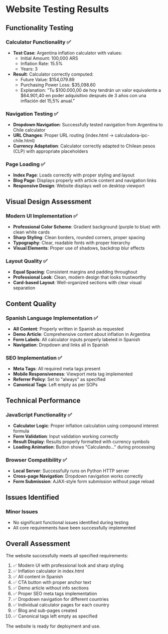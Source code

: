 # Website Testing Results

## Functionality Testing

### Calculator Functionality ✅
- **Test Case**: Argentina inflation calculator with values:
  - Initial Amount: 100,000 ARS
  - Inflation Rate: 15.5%
  - Years: 3
- **Result**: Calculator correctly computed:
  - Future Value: $154,079.89
  - Purchasing Power Loss: $35,098.60
  - Explanation: "Tu $100.000,00 de hoy tendrán un valor equivalente a $64.901,40 en poder adquisitivo después de 3 años con una inflación del 15,5% anual."

### Navigation Testing ✅
- **Dropdown Navigation**: Successfully tested navigation from Argentina to Chile calculator
- **URL Changes**: Proper URL routing (index.html → calculadora-ipc-chile.html)
- **Currency Adaptation**: Calculator correctly adapted to Chilean pesos (CLP) with appropriate placeholders

### Page Loading ✅
- **Index Page**: Loads correctly with proper styling and layout
- **Blog Page**: Displays properly with article content and navigation links
- **Responsive Design**: Website displays well on desktop viewport

## Visual Design Assessment

### Modern UI Implementation ✅
- **Professional Color Scheme**: Gradient background (purple to blue) with clean white cards
- **Sharp Styling**: Clean borders, rounded corners, proper spacing
- **Typography**: Clear, readable fonts with proper hierarchy
- **Visual Elements**: Proper use of shadows, backdrop blur effects

### Layout Quality ✅
- **Equal Spacing**: Consistent margins and padding throughout
- **Professional Look**: Clean, modern design that looks trustworthy
- **Card-based Layout**: Well-organized sections with clear visual separation

## Content Quality

### Spanish Language Implementation ✅
- **All Content**: Properly written in Spanish as requested
- **Demo Article**: Comprehensive content about inflation in Argentina
- **Form Labels**: All calculator inputs properly labeled in Spanish
- **Navigation**: Dropdown and links all in Spanish

### SEO Implementation ✅
- **Meta Tags**: All required meta tags present
- **Mobile Responsiveness**: Viewport meta tag implemented
- **Referrer Policy**: Set to "always" as specified
- **Canonical Tags**: Left empty as per SOPs

## Technical Performance

### JavaScript Functionality ✅
- **Calculator Logic**: Proper inflation calculation using compound interest formula
- **Form Validation**: Input validation working correctly
- **Result Display**: Results properly formatted with currency symbols
- **Loading Animation**: Button shows "Calculando..." during processing

### Browser Compatibility ✅
- **Local Server**: Successfully runs on Python HTTP server
- **Cross-page Navigation**: Dropdown navigation works correctly
- **Form Submission**: AJAX-style form submission without page reload

## Issues Identified

### Minor Issues
- No significant functional issues identified during testing
- All core requirements have been successfully implemented

## Overall Assessment

The website successfully meets all specified requirements:
1. ✅ Modern UI with professional look and sharp styling
2. ✅ Inflation calculator in index.html
3. ✅ All content in Spanish
4. ✅ CTA button with proper anchor text
5. ✅ Demo article without info sections
6. ✅ Proper SEO meta tags implementation
7. ✅ Dropdown navigation for different countries
8. ✅ Individual calculator pages for each country
9. ✅ Blog and sub-pages created
10. ✅ Canonical tags left empty as specified

The website is ready for deployment and use.

